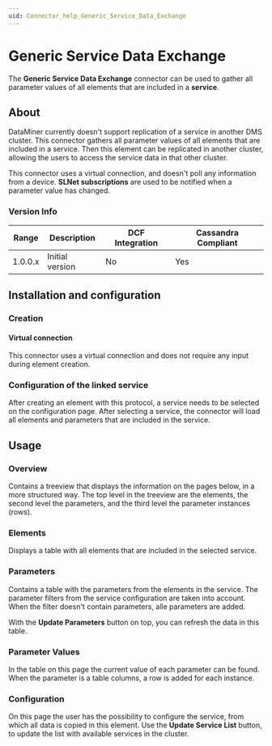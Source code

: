 ```yaml
---
uid: Connector_help_Generic_Service_Data_Exchange
---
```


# Generic Service Data Exchange

The **Generic Service Data Exchange** connector can be used to gather all parameter values of all elements that are included in a **service**.

## About

DataMiner currently doesn't support replication of a service in another DMS cluster. This connector gathers all parameter values of all elements that are included in a service. Then this element can be replicated in another cluster, allowing the users to access the service data in that other cluster.

This connector uses a virtual connection, and doesn't poll any information from a device. **SLNet subscriptions** are used to be notified when a parameter value has changed.

### Version Info

| Range | Description | DCF Integration | Cassandra Compliant |
|------------------|-----------------|---------------------|-------------------------|
| 1.0.0.x          | Initial version | No                  | Yes                     |

## Installation and configuration

### Creation

#### Virtual connection

This connector uses a virtual connection and does not require any input during element creation.

### Configuration of the linked service

After creating an element with this protocol, a service needs to be selected on the configuration page. After selecting a service, the connector will load all elements and parameters that are included in the service.

## Usage

### Overview

Contains a treeview that displays the information on the pages below, in a more structured way. The top level in the treeview are the elements, the second level the parameters, and the third level the parameter instances (rows).

### Elements

Displays a table with all elements that are included in the selected service.

### Parameters

Contains a table with the parameters from the elements in the service. The parameter filters from the service configuration are taken into account. When the filter doesn't contain parameters, alle parameters are added.

With the **Update Parameters** button on top, you can refresh the data in this table.

### Parameter Values

In the table on this page the current value of each parameter can be found. When the parameter is a table columns, a row is added for each instance.

### Configuration

On this page the user has the possibility to configure the service, from which all data is copied in this element. Use the **Update Service List** button, to update the list with available services in the cluster.

